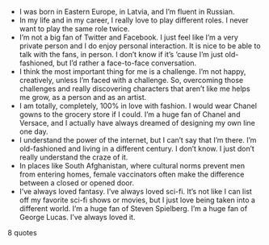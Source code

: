  - I was born in Eastern Europe, in Latvia, and I’m fluent in Russian.
 - In my life and in my career, I really love to play different roles. I never want to play the same role twice.
 - I’m not a big fan of Twitter and Facebook. I just feel like I’m a very private person and I do enjoy personal interaction. It is nice to be able to talk with the fans, in person. I don’t know if it’s ’cause I’m just old-fashioned, but I’d rather a face-to-face conversation.
 - I think the most important thing for me is a challenge. I’m not happy, creatively, unless I’m faced with a challenge. So, overcoming those challenges and really discovering characters that aren’t like me helps me grow, as a person and as an artist.
 - I am totally, completely, 100% in love with fashion. I would wear Chanel gowns to the grocery store if I could. I’m a huge fan of Chanel and Versace, and I actually have always dreamed of designing my own line one day.
 - I understand the power of the internet, but I can’t say that I’m there. I’m old-fashioned and living in a different century. I don’t know. I just don’t really understand the craze of it.
 - In places like South Afghanistan, where cultural norms prevent men from entering homes, female vaccinators often make the difference between a closed or opened door.
 - I’ve always loved fantasy. I’ve always loved sci-fi. It’s not like I can list off my favorite sci-fi shows or movies, but I just love being taken into a different world. I’m a huge fan of Steven Spielberg. I’m a huge fan of George Lucas. I’ve always loved it.

8 quotes